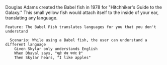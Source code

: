 Douglas Adams created the Babel fish in 1978 for "Hitchhiker's Guide to the Galaxy." This small yellow fish would attach itself to the inside of your ear, translating any language.

```feature
Feature: The Babel Fish translates languages for you that you don't understand

  Scenario: While using a Babel fish, the user can understand a different language
    Given Skylar only understands English
    When Dhaval says, "मुझे सेब पसंद है"
    Then Skylar hears, "I like apples"
```